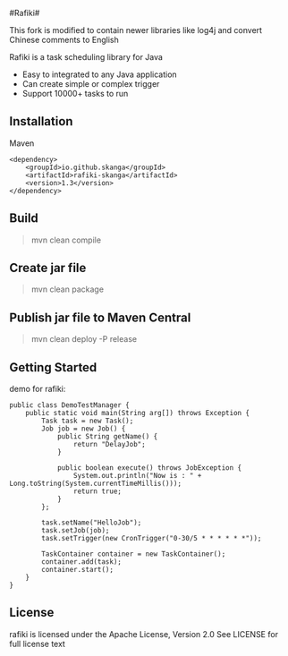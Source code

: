 #Rafiki#

This fork is modified to contain newer libraries like log4j and convert Chinese comments to English

Rafiki is a task scheduling library for Java

- Easy to integrated to any Java application
- Can create simple or complex trigger
- Support 10000+ tasks to run

## Installation ##

Maven

	<dependency>
	    <groupId>io.github.skanga</groupId>
	    <artifactId>rafiki-skanga</artifactId>
	    <version>1.3</version>
	</dependency>

## Build

>mvn clean compile

## Create jar file

>mvn clean package

## Publish jar file to Maven Central

>mvn clean deploy -P release

## Getting Started ##

demo for rafiki:

	public class DemoTestManager {
		public static void main(String arg[]) throws Exception {
			Task task = new Task();
			Job job = new Job() {
				public String getName() {
					return "DelayJob";
				}
		
				public boolean execute() throws JobException {
					System.out.println("Now is : " + Long.toString(System.currentTimeMillis()));
					return true;
				}
			};
		
			task.setName("HelloJob");
			task.setJob(job);
			task.setTrigger(new CronTrigger("0-30/5 * * * * * *"));
			
			TaskContainer container = new TaskContainer();
			container.add(task);
			container.start();
		}
	}
	

## License ##

rafiki is licensed under the Apache License, Version 2.0 See LICENSE for full license text
